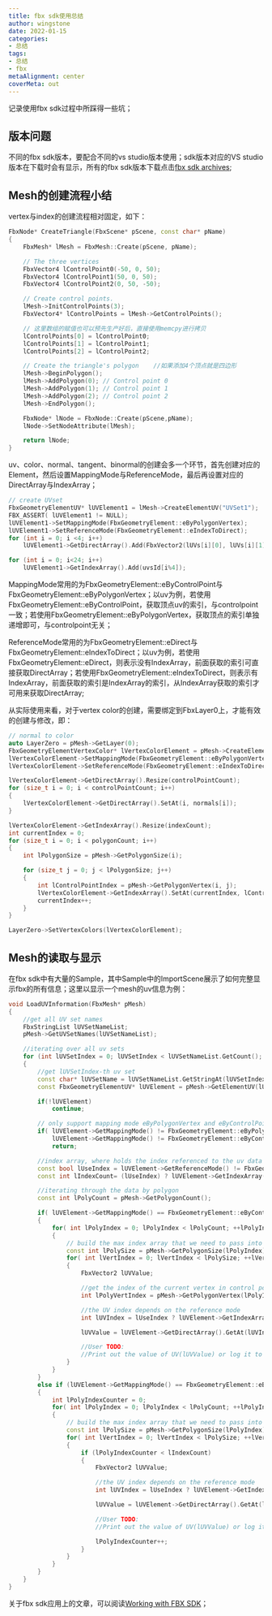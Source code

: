 ```yaml
---
title: fbx sdk使用总结
author: wingstone
date: 2022-01-15
categories:
- 总结
tags:
- 总结
- fbx
metaAlignment: center
coverMeta: out
---
```


记录使用fbx sdk过程中所踩得一些坑；
<!--more-->

## 版本问题

不同的fbx sdk版本，要配合不同的vs studio版本使用；sdk版本对应的VS studio版本在下载时会有显示，所有的fbx sdk版本下载点击[fbx sdk archives](https://www.autodesk.com/developer-network/platform-technologies/fbx-sdk-archives);

## Mesh的创建流程小结

vertex与index的创建流程相对固定，如下：

```c++
FbxNode* CreateTriangle(FbxScene* pScene, const char* pName)
{
    FbxMesh* lMesh = FbxMesh::Create(pScene, pName);

    // The three vertices
    FbxVector4 lControlPoint0(-50, 0, 50);
    FbxVector4 lControlPoint1(50, 0, 50);
    FbxVector4 lControlPoint2(0, 50, -50);

    // Create control points.
    lMesh->InitControlPoints(3);
    FbxVector4* lControlPoints = lMesh->GetControlPoints();

    // 这里数组的赋值也可以预先生产好后，直接使用memcpy进行拷贝
    lControlPoints[0] = lControlPoint0;
    lControlPoints[1] = lControlPoint1;
    lControlPoints[2] = lControlPoint2;

    // Create the triangle's polygon    //如果添加4个顶点就是四边形
    lMesh->BeginPolygon();
    lMesh->AddPolygon(0); // Control point 0
    lMesh->AddPolygon(1); // Control point 1
    lMesh->AddPolygon(2); // Control point 2
    lMesh->EndPolygon();

    FbxNode* lNode = FbxNode::Create(pScene,pName);
    lNode->SetNodeAttribute(lMesh);

    return lNode;
}
```

uv、color、normal、tangent、binormal的创建会多一个环节，首先创建对应的Element，然后设置MappingMode与ReferenceMode，最后再设置对应的DirectArray与IndexArray；

```c++
// create UVset
FbxGeometryElementUV* lUVElement1 = lMesh->CreateElementUV("UVSet1");
FBX_ASSERT( lUVElement1 != NULL);
lUVElement1->SetMappingMode(FbxGeometryElement::eByPolygonVertex);
lUVElement1->SetReferenceMode(FbxGeometryElement::eIndexToDirect);
for (int i = 0; i <4; i++)
    lUVElement1->GetDirectArray().Add(FbxVector2(lUVs[i][0], lUVs[i][1]));

for (int i = 0; i<24; i++)
    lUVElement1->GetIndexArray().Add(uvsId[i%4]);
```

MappingMode常用的为FbxGeometryElement::eByControlPoint与FbxGeometryElement::eByPolygonVertex；以uv为例，若使用FbxGeometryElement::eByControlPoint，获取顶点uv的索引，与controlpoint一致；若使用FbxGeometryElement::eByPolygonVertex，获取顶点的索引单独递增即可，与controlpoint无关；

ReferenceMode常用的为FbxGeometryElement::eDirect与FbxGeometryElement::eIndexToDirect；以uv为例，若使用FbxGeometryElement::eDirect，则表示没有IndexArray，前面获取的索引可直接获取DirectArray；若使用FbxGeometryElement::eIndexToDirect，则表示有IndexArray，前面获取的索引是IndexArray的索引，从IndexArray获取的索引才可用来获取DirectArray;

从实际使用来看，对于vertex color的创建，需要绑定到FbxLayer0上，才能有效的创建与修改，即：
```c++
// normal to color
auto LayerZero = pMesh->GetLayer(0);
FbxGeometryElementVertexColor* lVertexColorElement = pMesh->CreateElementVertexColor();
lVertexColorElement->SetMappingMode(FbxGeometryElement::eByPolygonVertex);
lVertexColorElement->SetReferenceMode(FbxGeometryElement::eIndexToDirect);

lVertexColorElement->GetDirectArray().Resize(controlPointCount);
for (size_t i = 0; i < controlPointCount; i++)
{
    lVertexColorElement->GetDirectArray().SetAt(i, normals[i]);
}

lVertexColorElement->GetIndexArray().Resize(indexCount);
int currentIndex = 0;
for (size_t i = 0; i < polygonCount; i++)
{
    int lPolygonSize = pMesh->GetPolygonSize(i);

    for (size_t j = 0; j < lPolygonSize; j++)
    {
        int lControlPointIndex = pMesh->GetPolygonVertex(i, j);
        lVertexColorElement->GetIndexArray().SetAt(currentIndex, lControlPointIndex);
        currentIndex++;
    }
}

LayerZero->SetVertexColors(lVertexColorElement);
```

## Mesh的读取与显示

在fbx sdk中有大量的Sample，其中Sample中的ImportScene展示了如何完整显示fbx的所有信息；这里以显示一个mesh的uv信息为例：
```c++
void LoadUVInformation(FbxMesh* pMesh)
{
    //get all UV set names
    FbxStringList lUVSetNameList;
    pMesh->GetUVSetNames(lUVSetNameList);

    //iterating over all uv sets
    for (int lUVSetIndex = 0; lUVSetIndex < lUVSetNameList.GetCount(); lUVSetIndex++)
    {
        //get lUVSetIndex-th uv set
        const char* lUVSetName = lUVSetNameList.GetStringAt(lUVSetIndex);
        const FbxGeometryElementUV* lUVElement = pMesh->GetElementUV(lUVSetName);

        if(!lUVElement)
            continue;

        // only support mapping mode eByPolygonVertex and eByControlPoint
        if( lUVElement->GetMappingMode() != FbxGeometryElement::eByPolygonVertex &&
            lUVElement->GetMappingMode() != FbxGeometryElement::eByControlPoint )
            return;

        //index array, where holds the index referenced to the uv data
        const bool lUseIndex = lUVElement->GetReferenceMode() != FbxGeometryElement::eDirect;
        const int lIndexCount= (lUseIndex) ? lUVElement->GetIndexArray().GetCount() : 0;

        //iterating through the data by polygon
        const int lPolyCount = pMesh->GetPolygonCount();

        if( lUVElement->GetMappingMode() == FbxGeometryElement::eByControlPoint )
        {
            for( int lPolyIndex = 0; lPolyIndex < lPolyCount; ++lPolyIndex )
            {
                // build the max index array that we need to pass into MakePoly
                const int lPolySize = pMesh->GetPolygonSize(lPolyIndex);
                for( int lVertIndex = 0; lVertIndex < lPolySize; ++lVertIndex )
                {
                    FbxVector2 lUVValue;

                    //get the index of the current vertex in control points array
                    int lPolyVertIndex = pMesh->GetPolygonVertex(lPolyIndex,lVertIndex);

                    //the UV index depends on the reference mode
                    int lUVIndex = lUseIndex ? lUVElement->GetIndexArray().GetAt(lPolyVertIndex) : lPolyVertIndex;

                    lUVValue = lUVElement->GetDirectArray().GetAt(lUVIndex);

                    //User TODO:
                    //Print out the value of UV(lUVValue) or log it to a file
                }
            }
        }
        else if (lUVElement->GetMappingMode() == FbxGeometryElement::eByPolygonVertex)
        {
            int lPolyIndexCounter = 0;
            for( int lPolyIndex = 0; lPolyIndex < lPolyCount; ++lPolyIndex )
            {
                // build the max index array that we need to pass into MakePoly
                const int lPolySize = pMesh->GetPolygonSize(lPolyIndex);
                for( int lVertIndex = 0; lVertIndex < lPolySize; ++lVertIndex )
                {
                    if (lPolyIndexCounter < lIndexCount)
                    {
                        FbxVector2 lUVValue;

                        //the UV index depends on the reference mode
                        int lUVIndex = lUseIndex ? lUVElement->GetIndexArray().GetAt(lPolyIndexCounter) : lPolyIndexCounter;

                        lUVValue = lUVElement->GetDirectArray().GetAt(lUVIndex);

                        //User TODO:
                        //Print out the value of UV(lUVValue) or log it to a file

                        lPolyIndexCounter++;
                    }
                }
            }
        }
    }
}
```

关于fbx sdk应用上的文章，可以阅读[Working with FBX SDK](https://www.cnblogs.com/clayman/archive/2010/12/11/1902782.html)；
